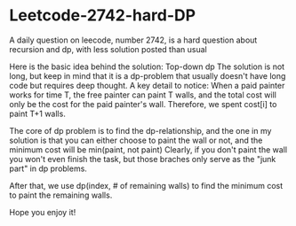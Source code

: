 # Leetcode-2742-hard-DP
A daily question on leecode, number 2742, is a hard question about recursion and dp, with less solution posted than usual

Here is the basic idea behind the solution:
Top-down dp
The solution is not long, but keep in mind that it is a dp-problem that usually doesn't have long code but requires deep thought.
A key detail to notice:
When a paid painter works for time T, the free painter can paint T walls, and the total cost will only be the cost for the paid
painter's wall. Therefore, we spent cost[i] to paint T+1 walls.

The core of dp problem is to find the dp-relationship, and the one in my solution is that you can either choose to paint the wall or not,
and the minimum cost will be min(paint, not paint) Clearly, if you don't paint the wall you won't even finish the task, but those braches
only serve as the "junk part" in dp problems. 

After that, we use dp(index, # of remaining walls) to find the minimum cost to paint the remaining walls. 

Hope you enjoy it!
